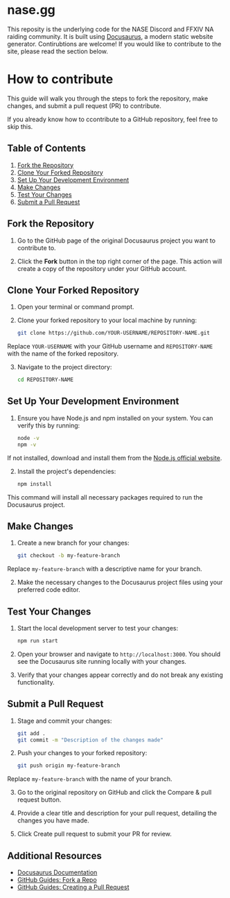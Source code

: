# nase.gg
This reposity is the underlying code for the NASE Discord and FFXIV NA raiding community. It is built using [Docusaurus](https://docusaurus.io/), a modern static website generator. Contirubtions are welcome! If you would like to contribute to the site, please read the section below.

# How to contribute

This guide will walk you through the steps to fork the repository, make changes, and submit a pull request (PR) to contribute.

If you already know how to ccontribute to a GitHub repository, feel free to skip this.

## Table of Contents

1. [Fork the Repository](#fork-the-repository)
2. [Clone Your Forked Repository](#clone-your-forked-repository)
3. [Set Up Your Development Environment](#set-up-your-development-environment)
4. [Make Changes](#make-changes)
5. [Test Your Changes](#test-your-changes)
6. [Submit a Pull Request](#submit-a-pull-request)

## Fork the Repository

1. Go to the GitHub page of the original Docusaurus project you want to contribute to.

2. Click the **Fork** button in the top right corner of the page. This action will create a copy of the repository under your GitHub account.

## Clone Your Forked Repository

1. Open your terminal or command prompt.

2. Clone your forked repository to your local machine by running:

   ```bash
   git clone https://github.com/YOUR-USERNAME/REPOSITORY-NAME.git
   ```

Replace `YOUR-USERNAME` with your GitHub username and `REPOSITORY-NAME` with the name of the forked repository.

3. Navigate to the project directory:

   ```bash
   cd REPOSITORY-NAME
   ```
## Set Up Your Development Environment

1. Ensure you have Node.js and npm installed on your system. You can verify this by running:

   ```bash
   node -v
   npm -v
   ```

If not installed, download and install them from the [Node.js official website](https://nodejs.org/en).

2. Install the project's dependencies:

   ```bash
   npm install
   ```

This command will install all necessary packages required to run the Docusaurus project.

## Make Changes

1. Create a new branch for your changes:

    ```bash
    git checkout -b my-feature-branch
    ```

Replace `my-feature-branch` with a descriptive name for your branch.

2. Make the necessary changes to the Docusaurus project files using your preferred code editor.

## Test Your Changes

1. Start the local development server to test your changes:

    ```bash
    npm run start
    ```
2. Open your browser and navigate to `http://localhost:3000`. You should see the Docusaurus site running locally with your changes.

3. Verify that your changes appear correctly and do not break any existing functionality.

## Submit a Pull Request

1. Stage and commit your changes:

    ```bash
    git add .
    git commit -m "Description of the changes made"
    ```

2. Push your changes to your forked repository:

    ```bash
    git push origin my-feature-branch
    ```

Replace `my-feature-branch` with the name of your branch.

3. Go to the original repository on GitHub and click the Compare & pull request button.

4. Provide a clear title and description for your pull request, detailing the changes you have made.

5. Click Create pull request to submit your PR for review.

## Additional Resources
- [Docusaurus Documentation](https://docusaurus.io)
- [GitHub Guides: Fork a Repo](https://docs.github.com/en/pull-requests/collaborating-with-pull-requests/working-with-forks/fork-a-repo)
- [GitHub Guides: Creating a Pull Request](https://docs.github.com/en/pull-requests/collaborating-with-pull-requests/proposing-changes-to-your-work-with-pull-requests/creating-a-pull-request)




